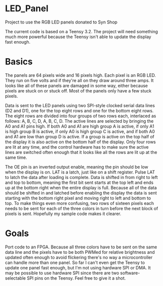 # LED_Panel

Project to use the RGB LED panels donated to Syn Shop

The current code is based on a Teensy 3.2.  The project will need something much more powerful because the Teensy isn't able to update the display fast enough.

# Basics

The panels are 64 pixels wide and 16 pixels high.  Each pixel is an RGB LED.  They run on five volts and if they're all on they draw around three amps.  It looks like all of these panels are damaged in some way, either because pixels are stuck on or stuck off.  Most of the panels only have a few stuck pixels.

Data is sent to the LED panels using two SPI-style clocked serial data lines (D2 and D1), one for the top eight rows and one for the bottom eight rows.  The eight rows are divided into four groups of two rows each, interlaced as follows: A, B, C, D, A, B, C, D.  The active lines are selected by bringing the A0 and A1 pins high.  If both A0 and A1 are high group A is active, if only A1 is high group B is active, if only A0 is high group C is active, and if both A0 and A1 are low than group D is active.  If a group is active on the top half of the display it is also active on the bottom half of the display.  Only four rows are lit at any time, and the control hardware has to make sure the active lines are switched often enough that it looks like all the rows are lit up at the same time.

The OE pin is an inverted output enable, meaning the pin should be low when the display is on.  LAT is a latch, just like on a shift register. Pulse LAT to latch the data after loading is complete. Data is shifted in from right to left and top to bottom, meaning the first bit sent starts at the top left and ends up at the bottom right when the entire display is full.  Because all of the data should be shifted in and latched before enabling the display the data is sent starting with the bottom right pixel and moving right to left and bottom to top.  To make things even more confusing, two rows of sixteen pixels each needs to be sent for each of the three colors in turn before the next block of pixels is sent.  Hopefully my sample code makes it clearer.

# Goals

Port code to an FPGA.  Because all three colors have to be sent on the same data line and the pixels have to be both PWMed for relative brightness and updated often enough to avoid flickering there's no way a microcontroller can handle more than one panel. So far I can't even get the Teensy to update one panel fast enough, but I'm not using hardware SPI or DMA.  It may be possible to use hardware SPI since there are two software-selectable SPI pins on the Teensy.  Feel free to give it a shot.
